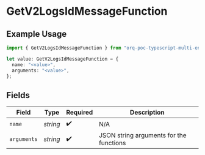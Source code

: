 # GetV2LogsIdMessageFunction

## Example Usage

```typescript
import { GetV2LogsIdMessageFunction } from "orq-poc-typescript-multi-env-version/models/operations";

let value: GetV2LogsIdMessageFunction = {
  name: "<value>",
  arguments: "<value>",
};
```

## Fields

| Field                                   | Type                                    | Required                                | Description                             |
| --------------------------------------- | --------------------------------------- | --------------------------------------- | --------------------------------------- |
| `name`                                  | *string*                                | :heavy_check_mark:                      | N/A                                     |
| `arguments`                             | *string*                                | :heavy_check_mark:                      | JSON string arguments for the functions |